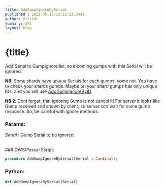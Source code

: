 ```yaml
---
title: AddGumpIgnoreBySerial
published : 2022-05-17T22:11:22.344Z
author: Vizit0r
summary: API
layout: blog
---
```


# {title}

Add Serial to GumpIgnore list, so incoming gumps with this Serial will be ignored.

**NB**: Some shards have unique Serials for each gumps, some not. You have to check your shards gumps. Maybe on your shard gumps has only unique IDs, and you will use [AddGumpIgnoreByID](Api/AddGumpIgnoreByID).  

**NB 2**: Dont forget, that ignoring Gump is not cancel it! For server it looks like Gump received and shown by client, so server *can* wait for some gump response. So, be careful with ignore methods.

### Params:

  *Serial* : Gump Serial to be ignored.


<br> 
### DWS\Pascal Script:

```pascal
procedure AddGumpIgnoreBySerial(Serial : Cardinal);
```


### Python:

```python
def AddGumpIgnoreBySerial(Serial)
```
